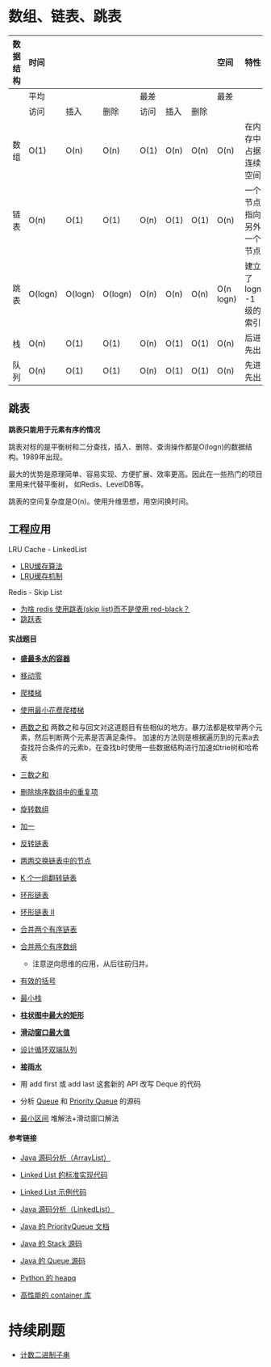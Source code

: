 # 数组、链表、跳表

| 数据结构 | 时间    |         |         |      |      |      | 空间      | 特性                     |
| -------- | :------ | ------- | ------- | ---- | ---- | ---- | :-------- | :----------------------- |
|          | 平均    |         |         | 最差 |      |      | 最差      |                          |
|          | 访问    | 插入    | 删除    | 访问 | 插入 | 删除 |           |                          |
| 数组     | O(1)    | O(n)    | O(n)    | O(1) | O(n) | O(n) | O(n)      | 在内存中占据连续空间     |
| 链表     | O(n)    | O(1)    | O(1)    | O(n) | O(1) | O(1) | O(n)      | 一个节点指向另外一个节点 |
| 跳表     | O(logn) | O(logn) | O(logn) | O(n) | O(n) | O(n) | O(n logn) | 建立了logn -1级的索引    |
| 栈       | O(n)    | O(1)    | O(1)    | O(n) | O(1) | O(1) | O(n)      | 后进先出                 |
| 队列     | O(n)    | O(1)    | O(1)    | O(n) | O(1) | O(1) | O(n)      | 先进先出                 |

## 跳表

**跳表只能用于元素有序的情况**

跳表对标的是平衡树和二分查找，插入、删除、查询操作都是O(logn)的数据结构。1989年出现。

最大的优势是原理简单、容易实现、方便扩展、效率更高。因此在一些热门的项目里用来代替平衡树，
如Redis、LevelDB等。

跳表的空间复杂度是O(n)。使用升维思想，用空间换时间。

## 工程应用

LRU Cache - LinkedList
- [LRU缓存算法](https://www.jianshu.com/p/b1ab4a170c3c)
- [LRU缓存机制](https://leetcode-cn.com/problems/lru-cache/)

Redis - Skip List
- [为啥 redis 使用跳表(skip list)而不是使用 red-black？](https://www.zhihu.com/question/20202931)
- [跳跃表](https://redisbook.readthedocs.io/en/latest/internal-datastruct/skiplist.html)

#### 实战题目

- [**盛最多水的容器**](https://leetcode-cn.com/problems/container-with-most-water/)
- [移动零](https://leetcode-cn.com/problems/move-zeroes/)
- [爬楼梯](https://leetcode-cn.com/problems/climbing-stairs/)
- [使用最小花费爬楼梯](https://leetcode-cn.com/problems/min-cost-climbing-stairs/)
- [两数之和](https://leetcode-cn.com/problems/two-sum/)
     两数之和与回文对这道题目有些相似的地方。暴力法都是枚举两个元素，然后判断两个元素是否满足条件。
     加速的方法则是根据遍历到的元素a去查找符合条件的元素b，在查找b时使用一些数据结构进行加速如trie树和哈希表
- [三数之和](https://leetcode-cn.com/problems/3sum/)
- [删除排序数组中的重复项](https://leetcode-cn.com/problems/remove-duplicates-from-sorted-array/)
- [旋转数组](https://leetcode-cn.com/problems/rotate-array/)
- [加一](https://leetcode-cn.com/problems/plus-one/)

- [反转链表](https://leetcode-cn.com/problems/reverse-linked-list/)
- [两两交换链表中的节点](https://leetcode-cn.com/problems/swap-nodes-in-pairs/)
- [K 个一组翻转链表](https://leetcode-cn.com/problems/reverse-nodes-in-k-group/)
- [环形链表](https://leetcode-cn.com/problems/linked-list-cycle/)
- [环形链表 II](https://leetcode-cn.com/problems/linked-list-cycle-ii)
- [合并两个有序链表](https://leetcode-cn.com/problems/merge-two-sorted-lists/)
- [合并两个有序数组](https://leetcode-cn.com/problems/merge-sorted-array/)
  - 注意逆向思维的应用，从后往前归并。

- [有效的括号](https://leetcode-cn.com/problems/valid-parentheses/)
- [最小栈](https://leetcode-cn.com/problems/min-stack/)
- [**柱状图中最大的矩形**](https://leetcode-cn.com/problems/largest-rectangle-in-histogram)
- [**滑动窗口最大值**](https://leetcode-cn.com/problems/sliding-window-maximum)
- [设计循环双端队列](https://leetcode-cn.com/problems/design-circular-deque)
- [**接雨水**](https://leetcode-cn.com/problems/trapping-rain-water/)
- 用 add first 或 add last 这套新的 API 改写 Deque 的代码
- 分析 [Queue](https://github.com/donfyy/Algorithm/blob/master/Week_01/%E6%BA%90%E7%A0%81%E5%88%86%E6%9E%90/Queue.md)
  和 [Priority Queue](https://github.com/donfyy/Algorithm/blob/master/Week_01/%E6%BA%90%E7%A0%81%E5%88%86%E6%9E%90/PriorityQueue.md)
  的源码

- [最小区间](https://leetcode-cn.com/problems/smallest-range-covering-elements-from-k-lists/) 堆解法+滑动窗口解法

#### 参考链接

- [Java 源码分析（ArrayList）](http://developer.classpath.org/doc/java/util/ArrayList-source.html) 
- [Linked List 的标准实现代码](http://www.geeksforgeeks.org/implementing-a-linked-list-in-java-using-class/) 
- [Linked List 示例代码](http://www.cs.cmu.edu/~adamchik/15-121/lectures/Linked%20Lists/code/LinkedList.java) 
- [Java 源码分析（LinkedList）](http://developer.classpath.org/doc/java/util/LinkedList-source.html) 

- [Java 的 PriorityQueue 文档](http://docs.oracle.com/javase/10/docs/api/java/util/PriorityQueue.html) 
- [Java 的 Stack 源码](http://developer.classpath.org/doc/java/util/Stack-source.html) 
- [Java 的 Queue 源码](http://fuseyism.com/classpath/doc/java/util/Queue-source.html) 
- [Python 的 heapq](http://docs.python.org/2/library/heapq.html) 
- [高性能的 container 库](http://docs.python.org/2/library/collections.html) 

# 持续刷题

- [计数二进制子串](https://leetcode-cn.com/problems/count-binary-substrings)
